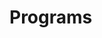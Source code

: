 # Programs
































































































































































































































